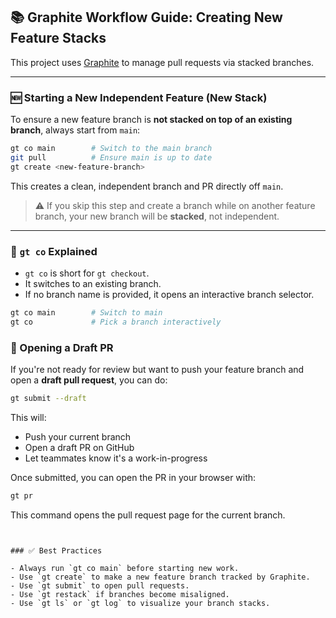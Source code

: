 ## 📚 Graphite Workflow Guide: Creating New Feature Stacks

This project uses [Graphite](https://graphite.dev) to manage pull requests via stacked branches.

---

### 🆕 Starting a New Independent Feature (New Stack)

To ensure a new feature branch is **not stacked on top of an existing branch**, always start from `main`:

```bash
gt co main        # Switch to the main branch
git pull          # Ensure main is up to date
gt create <new-feature-branch>
```

This creates a clean, independent branch and PR directly off `main`.

> ⚠️ If you skip this step and create a branch while on another feature branch, your new branch will be **stacked**, not independent.

---

### 📌 `gt co` Explained

- `gt co` is short for `gt checkout`.
- It switches to an existing branch.
- If no branch name is provided, it opens an interactive branch selector.

```bash
gt co main        # Switch to main
gt co             # Pick a branch interactively
```



### 🚧 Opening a Draft PR

If you're not ready for review but want to push your feature branch and open a **draft pull request**, you can do:

```bash
gt submit --draft
```

This will:
- Push your current branch
- Open a draft PR on GitHub
- Let teammates know it's a work-in-progress

Once submitted, you can open the PR in your browser with:

```bash
gt pr
```

This command opens the pull request page for the current branch.
```


### ✅ Best Practices

- Always run `gt co main` before starting new work.
- Use `gt create` to make a new feature branch tracked by Graphite.
- Use `gt submit` to open pull requests.
- Use `gt restack` if branches become misaligned.
- Use `gt ls` or `gt log` to visualize your branch stacks.
